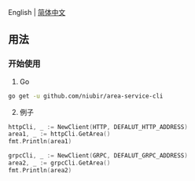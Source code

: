 English | [简体中文](https://github.com/niubir/area-service-cli/blob/main/helper/README-cn.md)

## 用法

### 开始使用

1. Go

```sh
go get -u github.com/niubir/area-service-cli
```

2. 例子

```go
httpCli, _ := NewClient(HTTP, DEFALUT_HTTP_ADDRESS)
area1, _ := httpCli.GetArea()
fmt.Println(area1)

grpcCli, _ := NewClient(GRPC, DEFALUT_GRPC_ADDRESS)
area2, _ := grpcCli.GetArea()
fmt.Println(area2)
```
